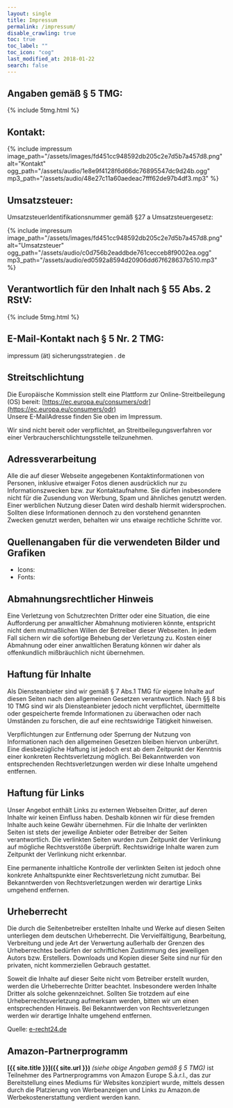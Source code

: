 ```yaml
---
layout: single
title: Impressum
permalink: /impressum/
disable_crawling: true
toc: true
toc_label: ""
toc_icon: "cog"
last_modified_at: 2018-01-22
search: false
---
```


## Angaben gemäß § 5 TMG:

{% include 5tmg.html %}

## Kontakt:

{% include impressum image_path="/assets/images/fd451cc948592db205c2e7d5b7a457d8.png" alt="Kontakt" ogg_path="/assets/audio/1e8e9f4128f6d66dc76895547dc9d24b.ogg" mp3_path="/assets/audio/48e27c11a60aedeac7fff62de97b4df3.mp3" %}

## Umsatzsteuer:

UmsatzsteuerIdentifikationsnummer gemäß §27 a Umsatzsteuergesetz:  

{% include impressum image_path="/assets/images/fd451cc948592db205c2e7d5b7a457d8.png" alt="Umsatzsteuer" ogg_path="/assets/audio/c0d756b2eaddbde761cecceb8f9002ea.ogg" mp3_path="/assets/audio/ed0592a8594d20906dd67f628637b510.mp3" %}

## Verantwortlich für den Inhalt nach § 55 Abs. 2 RStV:

{% include 5tmg.html %}

## E-Mail-Kontakt nach § 5 Nr. 2 TMG:
impressum
<del style="display:none;">-Entfernen Sie diesen Text inklusive der Bindestriche am Anfang und Ende-</del>
&#32;(ät)&#32;
<span style="display:inline;">sicherungsstrategien&#32;.&#32;de</span>

## Streitschlichtung

Die Europäische Kommission stellt eine Plattform zur Online-Streitbeilegung (OS) bereit: [https://ec.europa.eu/consumers/odr](https://ec.europa.eu/consumers/odr)  
Unsere E-MailAdresse finden Sie oben im Impressum.

Wir sind nicht bereit oder verpflichtet, an Streitbeilegungsverfahren vor einer Verbraucherschlichtungsstelle teilzunehmen.

## Adressverarbeitung

Alle die auf dieser Webseite angegebenen Kontaktinformationen von Personen, inklusive etwaiger Fotos dienen ausdrücklich nur zu Informationszwecken bzw. zur Kontaktaufnahme. Sie dürfen insbesondere nicht für die Zusendung von Werbung, Spam und ähnliches genutzt werden. Einer werblichen Nutzung dieser Daten wird deshalb hiermit widersprochen. Sollten diese Informationen dennoch zu den vorstehend genannten Zwecken genutzt werden, behalten wir uns etwaige rechtliche Schritte vor.

## Quellenangaben für die verwendeten Bilder und Grafiken

* Icons:
* Fonts:

## Abmahnungsrechtlicher Hinweis

Eine Verletzung von Schutzrechten Dritter oder eine Situation, die eine Aufforderung per anwaltlicher Abmahnung motivieren könnte, entspricht nicht dem mutmaßlichen Willen der Betreiber dieser Webseiten. In jedem Fall sichern wir die sofortige Behebung der Verletzung zu. Kosten einer Abmahnung oder einer anwaltlichen Beratung können wir daher als offenkundlich mißbräuchlich nicht übernehmen.

## Haftung für Inhalte

Als Diensteanbieter sind wir gemäß § 7 Abs.1 TMG für eigene Inhalte auf diesen Seiten nach den allgemeinen Gesetzen verantwortlich. Nach §§ 8 bis 10 TMG sind wir als Diensteanbieter jedoch nicht verpflichtet, übermittelte oder gespeicherte fremde Informationen zu überwachen oder nach Umständen zu forschen, die auf eine rechtswidrige Tätigkeit hinweisen.

Verpflichtungen zur Entfernung oder Sperrung der Nutzung von Informationen nach den allgemeinen Gesetzen bleiben hiervon unberührt. Eine diesbezügliche Haftung ist jedoch erst ab dem Zeitpunkt der Kenntnis einer konkreten Rechtsverletzung möglich. Bei Bekanntwerden von entsprechenden Rechtsverletzungen werden wir diese Inhalte umgehend entfernen.

## Haftung für Links

Unser Angebot enthält Links zu externen Webseiten Dritter, auf deren Inhalte wir keinen Einfluss haben. Deshalb können wir für diese fremden Inhalte auch keine Gewähr übernehmen. Für die Inhalte der verlinkten Seiten ist stets der jeweilige Anbieter oder Betreiber der Seiten verantwortlich. Die verlinkten Seiten wurden zum Zeitpunkt der Verlinkung auf mögliche Rechtsverstöße überprüft. Rechtswidrige Inhalte waren zum Zeitpunkt der Verlinkung nicht erkennbar.

Eine permanente inhaltliche Kontrolle der verlinkten Seiten ist jedoch ohne konkrete Anhaltspunkte einer Rechtsverletzung nicht zumutbar. Bei Bekanntwerden von Rechtsverletzungen werden wir derartige Links umgehend entfernen.

## Urheberrecht

Die durch die Seitenbetreiber erstellten Inhalte und Werke auf diesen Seiten unterliegen dem deutschen Urheberrecht. Die Vervielfältigung, Bearbeitung, Verbreitung und jede Art der Verwertung außerhalb der Grenzen des Urheberrechtes bedürfen der schriftlichen Zustimmung des jeweiligen Autors bzw. Erstellers. Downloads und Kopien dieser Seite sind nur für den privaten, nicht kommerziellen Gebrauch gestattet.

Soweit die Inhalte auf dieser Seite nicht vom Betreiber erstellt wurden, werden die Urheberrechte Dritter beachtet. Insbesondere werden Inhalte Dritter als solche gekennzeichnet. Sollten Sie trotzdem auf eine Urheberrechtsverletzung aufmerksam werden, bitten wir um einen entsprechenden Hinweis. Bei Bekanntwerden von Rechtsverletzungen werden wir derartige Inhalte umgehend entfernen.

Quelle: [e-recht24.de](https://www.e-recht24.de)

## Amazon-Partnerprogramm

__[{{ site.title }}]({{ site.url }})__ _(siehe obige Angaben gemäß § 5 TMG)_ ist Teilnehmer des Partnerprogramms von Amazon Europe S.à.r.l., das zur Bereitstellung eines Mediums für Websites konzipiert wurde, mittels dessen durch die Platzierung von Werbeanzeigen und Links zu Amazon.de Werbekostenerstattung verdient werden kann.
